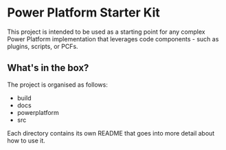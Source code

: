 # Power Platform Starter Kit

This project is intended to be used as a starting point for any complex Power Platform implementation that leverages code components - such as plugins, scripts, or PCFs.

## What's in the box?

The project is organised as follows:

- build
- docs
- powerplatform
- src

Each directory contains its own README that goes into more detail about how to use it.
